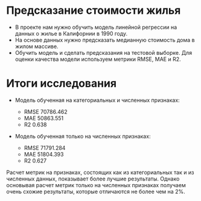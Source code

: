 # Предсказание стоимости жилья

- В проекте нам нужно обучить модель линейной регрессии на данных о жилье в Калифорнии в 1990 году. 
- На основе данных нужно предсказать медианную стоимость дома в жилом массиве. 
- Обучить модель и сделать предсказания на тестовой выборке. Для оценки качества модели используем метрики RMSE, MAE и R2.

# Итоги исследования

- Модель обученная на категориальных и численных признаках: 
    - RMSE 70786.462
    - MAE 50863.551
    - R2 0.638
    
- Модель обученная только на численных признаках: 
    - RMSE 71791.284
    - MAE 51804.393
    - R2 0.627

Расчет метрик на признаках, состоящих как из категориальных так и из численных данных, показывает более лучшие результаты.
Однако основывая расчет метрик только на численных признаках получаем очень схожие результаты, которые отличаются не более чем на 2%.
